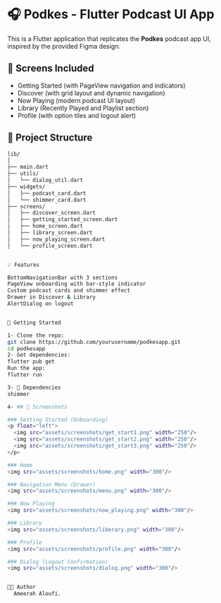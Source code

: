 # 🎧 Podkes - Flutter Podcast UI App

This is a Flutter application that replicates the **Podkes** podcast app UI, inspired by the provided Figma design.

## 📱 Screens Included

- Getting Started (with PageView navigation and indicators)
- Discover (with grid layout and dynamic navigation)
- Now Playing (modern podcast UI layout)
- Library (Recently Played and Playlist section)
- Profile (with option tiles and logout alert)

## 📂 Project Structure

```bash
lib/
│
├── main.dart
├── utils/
│   └── dialog_util.dart   
├── widgets/
│   ├── podcast_card.dart             
│   └── shimmer_card.dart           
├── screens/
│   ├── discover_screen.dart
│   ├── getting_started_screen.dart
│   ├── home_screen.dart
│   ├── library_screen.dart
│   ├── now_playing_screen.dart
│   └── profile_screen.dart


💡 Features

BottomNavigationBar with 3 sections
PageView onboarding with bar-style indicator
Custom podcast cards and shimmer effect
Drawer in Discover & Library
AlertDialog on logout


🚀 Getting Started

1- Clone the repo:
git clone https://github.com/yourusername/podkesapp.git
cd podkesapp
2- Get dependencies:
flutter pub get
Run the app:
flutter run

3- 🧩 Dependencies
shimmer

4- ## 📸 Screenshots

### Getting Started (Onboarding)
<p float="left">
  <img src="assets/screenshots/get_start1.png" width="250"/>
  <img src="assets/screenshots/get_start2.png" width="250"/>
  <img src="assets/screenshots/get_start3.png" width="250"/>
</p>

### Home
<img src="assets/screenshots/home.png" width="300"/>

### Navigation Menu (Drawer)
<img src="assets/screenshots/menu.png" width="300"/>

### Now Playing
<img src="assets/screenshots/now_playing.png" width="300"/>

### Library
<img src="assets/screenshots/liberary.png" width="300"/>

### Profile
<img src="assets/screenshots/profile.png" width="300"/>

### Dialog (Logout Confirmation)
<img src="assets/screenshots/dialog.png" width="300"/>


👩🏻 Author
  Ameerah Aloufi.












